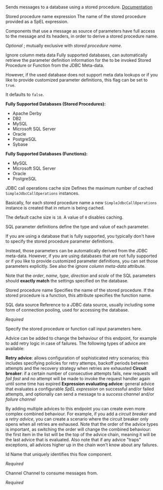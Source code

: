 
Sends messages to a database using a stored procedure.
<a href="http://docs.spring.io/spring-integration/docs/2.1.x/reference/html/jdbc.html#stored-procedure-outbound-channel-adapter" target="_blank">Documentation</a>


Stored procedure name expression
The name of the stored procedure provided as a SpEL expression.

Components that use a message as source of parameters have full access to the message and its headers, in order to derive a stored procedure name.

<i>Optional</i> ; mutually exclusive with <i>stored procedure name</i>.


Ignore column meta data
Fully supported databases, can automatically retrieve the parameter definition information for the to be invoked Stored Procedure or Function from the JDBC Meta-data.

However, if the used database does not support meta data lookups or if you like to provide customized parameter definitions, this flag can be set to <code>true</code>. 

It defaults to <code>false</code>.
                            
<b>Fully Supported Databases (Stored Procedures):</b>
 * Apache Derby
 * DB2
 * MySQL
 * Microsoft SQL Server
 * Oracle
 * PostgreSQL
 * Sybase

<b>Fully Supported Databases (Functions):</b>
 * MySQL
 * Microsoft SQL Server
 * Oracle
 * PostgreSQL


JDBC call operations cache size
Defines the maximum number of cached <code>SimpleJdbcCallOperations</code> instances.

Basically, for each stored procedure name a new <code>SimpleJdbcCallOperations</code> instance is created that in return is being cached.

The default cache size is <code>10</code>. A value of <code>0</code> disables caching.


SQL parameter definitions define the type and value of each parameter.

If you are using a database that is fully supported, you typically don't have to specify the stored procedure parameter definitions.

Instead, those parameters can be automatically derived from the JDBC meta-data. However, if you are using databases that are not fully supported or if you like to provide customized parameter definitions, you can set those parameters explicitly. See also the <i>ignore column meta-data</i> attribute.

Note that the <i>order</i>, <i>name</i>, <i>type</i>, <i>direction</i> and <i>scale</i> of the SQL parameters should <b>exactly match</b> the settings specified on the database.


Stored procedure name
Specifies the name of the stored procedure. If the stored procedure is a function, this attribute specifies the function name. 


SQL data source
Reference to a JDBC data source, usually including some form of connection pooling, used for accessing the database.

<i>Required</i>


Specify the stored procedure or function call input parameters here.


Advice can be added to change the behaviour of this endpoint, for example to add retry logic in case of failures. The following types of advice are available:

<b>Retry advice</b>: allows configuration of sophisticated retry scenarios; this includes specifying policies for retry attemps, backoff periods between attempts and the recovery strategy when retries are exhausted
<b>Circuit breaker</b>: if a certain number of consecutive attempts fails, new requests will <i>fail fast</i> and no attempt will be made to invoke the request handler again until some time has expired
<b>Expression evaluating advice</b>: general advice that evaluates a configurable <i>SpEL expression</i> on successful and/or failed attempts, and optionally can send a message to a <i>success channel</i> and/or <i>failure channel</i>

By adding multiple advices to this endpoint you can create even more complex combined behaviour. For example, if you add a <i>circuit breaker</i> and a <i>retry advice</i>, you can create a scenario where the circuit breaker only opens when all retries are exhaused. Note that the order of the advice types is important, as switching the order will change the combined behaviour: the first item in the list will be the top of the advice chain, meaning it will be the last advice that is evaluated. Also note that if any advice "traps" exceptions, all advices higher up in the chain won't know about any failures.


Id
Name that uniquely identifies this flow component.

<i>Required</i>


Channel
Channel to consume messages from.

<i>Required</i>

